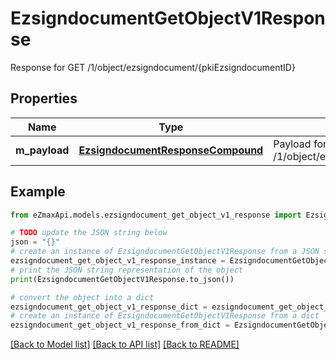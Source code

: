 # EzsigndocumentGetObjectV1Response

Response for GET /1/object/ezsigndocument/{pkiEzsigndocumentID}

## Properties

Name | Type | Description | Notes
------------ | ------------- | ------------- | -------------
**m_payload** | [**EzsigndocumentResponseCompound**](EzsigndocumentResponseCompound.md) | Payload for GET /1/object/ezsigndocument/{pkiEzsigndocumentID} | 

## Example

```python
from eZmaxApi.models.ezsigndocument_get_object_v1_response import EzsigndocumentGetObjectV1Response

# TODO update the JSON string below
json = "{}"
# create an instance of EzsigndocumentGetObjectV1Response from a JSON string
ezsigndocument_get_object_v1_response_instance = EzsigndocumentGetObjectV1Response.from_json(json)
# print the JSON string representation of the object
print(EzsigndocumentGetObjectV1Response.to_json())

# convert the object into a dict
ezsigndocument_get_object_v1_response_dict = ezsigndocument_get_object_v1_response_instance.to_dict()
# create an instance of EzsigndocumentGetObjectV1Response from a dict
ezsigndocument_get_object_v1_response_from_dict = EzsigndocumentGetObjectV1Response.from_dict(ezsigndocument_get_object_v1_response_dict)
```
[[Back to Model list]](../README.md#documentation-for-models) [[Back to API list]](../README.md#documentation-for-api-endpoints) [[Back to README]](../README.md)


